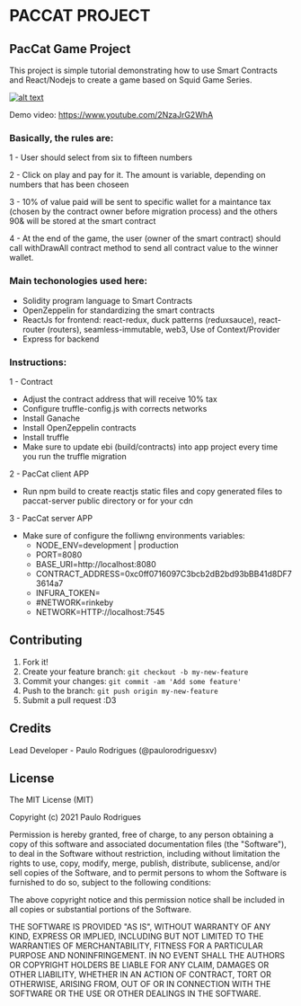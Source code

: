 # PACCAT PROJECT

## PacCat Game Project

This project is simple tutorial demonstrating how to use Smart Contracts and React/Nodejs to create a game based on Squid Game Series.

[![alt text](https://img.youtube.com/vi/2NzaJrG2WhA/maxresdefault.jpg)](https://www.youtube.com/embed/2NzaJrG2WhA)

Demo video: https://www.youtube.com/2NzaJrG2WhA

### Basically, the rules are:

1 - User should select from six to fifteen numbers

2 - Click on play and pay for it. The amount is variable, depending on numbers that has been choseen

3 - 10% of value paid will be sent to specific wallet for a maintance tax (chosen by the contract owner before migration process) and the others 90& will be stored at the smart contract

4 - At the end of the game, the user (owner of the smart contract) should call withDrawAll contract method to send all contract value to the winner wallet.
  

### Main techonologies used here:
 - Solidity program language to Smart Contracts
 - OpenZeppelin for standardizing the smart contracts
 - ReactJs for frontend: react-redux, duck patterns (reduxsauce), react-router (routers), seamless-immutable, web3, Use of Context/Provider
 - Express for backend

### Instructions:

1 - Contract
* Adjust the contract address that will receive 10% tax
* Configure truffle-config.js with corrects networks
* Install Ganache
* Install OpenZeppelin contracts
* Install truffle
* Make sure to update ebi (build/contracts) into app project every time you run the truffle migration

2 - PacCat client APP
* Run npm build to create reactjs static files and copy generated files to paccat-server public directory or for your cdn
  
3 - PacCat server APP
* Make sure of configure the folliwng environments variables:
  - NODE_ENV=development | production
  - PORT=8080
  - BASE_URI=http://localhost:8080
  - CONTRACT_ADDRESS=0xc0ff0716097C3bcb2dB2bd93bBB41d8DF73614a7
  - INFURA_TOKEN=
  - #NETWORK=rinkeby
  - NETWORK=HTTP://localhost:7545



## Contributing
 
1. Fork it!
2. Create your feature branch: `git checkout -b my-new-feature`
3. Commit your changes: `git commit -am 'Add some feature'`
4. Push to the branch: `git push origin my-new-feature`
5. Submit a pull request :D3


## Credits
 
Lead Developer - Paulo Rodrigues (@paulorodriguesxv)

## License
 
The MIT License (MIT)

Copyright (c) 2021 Paulo Rodrigues

Permission is hereby granted, free of charge, to any person obtaining a copy of this software and associated documentation files (the "Software"), to deal in the Software without restriction, including without limitation the rights to use, copy, modify, merge, publish, distribute, sublicense, and/or sell copies of the Software, and to permit persons to whom the Software is furnished to do so, subject to the following conditions:

The above copyright notice and this permission notice shall be included in all copies or substantial portions of the Software.

THE SOFTWARE IS PROVIDED "AS IS", WITHOUT WARRANTY OF ANY KIND, EXPRESS OR IMPLIED, INCLUDING BUT NOT LIMITED TO THE WARRANTIES OF MERCHANTABILITY, FITNESS FOR A PARTICULAR PURPOSE AND NONINFRINGEMENT. IN NO EVENT SHALL THE AUTHORS OR COPYRIGHT HOLDERS BE LIABLE FOR ANY CLAIM, DAMAGES OR OTHER LIABILITY, WHETHER IN AN ACTION OF CONTRACT, TORT OR OTHERWISE, ARISING FROM, OUT OF OR IN CONNECTION WITH THE SOFTWARE OR THE USE OR OTHER DEALINGS IN THE SOFTWARE.
